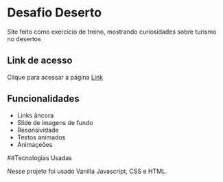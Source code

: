 # Desafio Deserto
 
Site feito como exercicio de treino, mostrando curiosidades sobre turismo no desertos

## Link de acesso

Clique para acessar a página [Link](https://inocencio5117.github.io/Desafio-deserto/)

## Funcionalidades

* Links âncora
* Slide de imagens de fundo
* Resonsividade
* Textos animados
* Animaçeões

##Tecnologias Usadas

Nesse projeto foi usado Vanilla Javascript, CSS e HTML.
